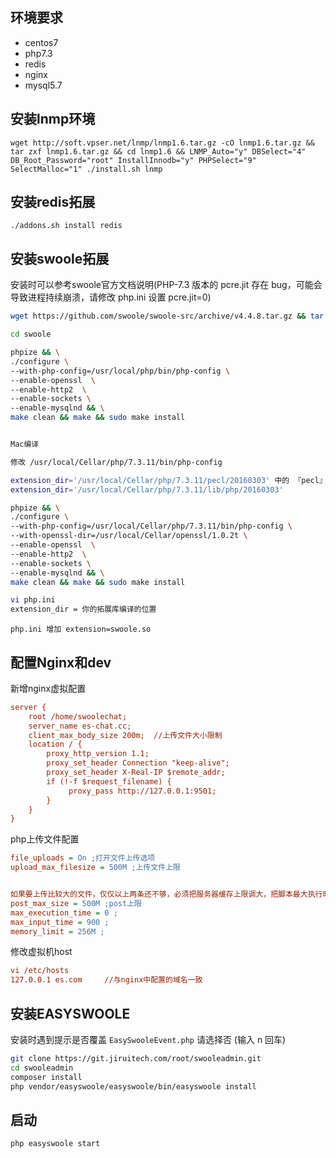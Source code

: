 ## 环境要求

*  centos7
*  php7.3
*  redis
*  nginx
*  mysql5.7

## 安装lnmp环境

`wget http://soft.vpser.net/lnmp/lnmp1.6.tar.gz -cO lnmp1.6.tar.gz && tar zxf lnmp1.6.tar.gz && cd lnmp1.6 && LNMP_Auto="y" DBSelect="4" DB_Root_Password="root" InstallInnodb="y" PHPSelect="9" SelectMalloc="1" ./install.sh lnmp`

## 安装redis拓展

`./addons.sh install redis`

## 安装swoole拓展

安装时可以参考swoole官方文档说明(PHP-7.3 版本的 pcre.jit 存在 bug，可能会导致进程持续崩溃，请修改 php.ini 设置 pcre.jit=0)

```bash
wget https://github.com/swoole/swoole-src/archive/v4.4.8.tar.gz && tar -xzvf v4.4.8.tar.gz

cd swoole

phpize && \
./configure \
--with-php-config=/usr/local/php/bin/php-config \
--enable-openssl  \
--enable-http2  \
--enable-sockets \
--enable-mysqlnd && \
make clean && make && sudo make install
```
```bash

Mac编译

修改 /usr/local/Cellar/php/7.3.11/bin/php-config 

extension_dir='/usr/local/Cellar/php/7.3.11/pecl/20160303' 中的 『pecl』 换成 『lib』
extension_dir='/usr/local/Cellar/php/7.3.11/lib/php/20160303'

phpize && \
./configure \
--with-php-config=/usr/local/Cellar/php/7.3.11/bin/php-config \
--with-openssl-dir=/usr/local/Cellar/openssl/1.0.2t \
--enable-openssl  \
--enable-http2  \
--enable-sockets \
--enable-mysqlnd && \
make clean && make && sudo make install

vi php.ini
extension_dir = 你的拓展库编译的位置
```

`php.ini 增加 extension=swoole.so`


## 配置Nginx和dev

新增nginx虚拟配置

```ini
server {
    root /home/swoolechat;
    server_name es-chat.cc;
    client_max_body_size 200m;  //上传文件大小限制
    location / {
        proxy_http_version 1.1;
        proxy_set_header Connection "keep-alive";
        proxy_set_header X-Real-IP $remote_addr;
        if (!-f $request_filename) {
             proxy_pass http://127.0.0.1:9501;
        }
    }
}
```

php上传文件配置

```ini
file_uploads = On ;打开文件上传选项 
upload_max_filesize = 500M ;上传文件上限 


如果要上传比较大的文件，仅仅以上两条还不够，必须把服务器缓存上限调大，把脚本最大执行时间变长 
post_max_size = 500M ;post上限 
max_execution_time = 0 ; 
max_input_time = 900 ; 
memory_limit = 256M ; 
```

修改虚拟机host

```ini
vi /etc/hosts
127.0.0.1 es.com     //与nginx中配置的域名一致
```


## 安装EASYSWOOLE

安装时遇到提示是否覆盖 `EasySwooleEvent.php` 请选择否 (输入 n 回车)

```bash
git clone https://git.jiruitech.com/root/swooleadmin.git
cd swooleadmin
composer install
php vendor/easyswoole/easyswoole/bin/easyswoole install
```

## 启动

```bash
php easyswoole start
```
